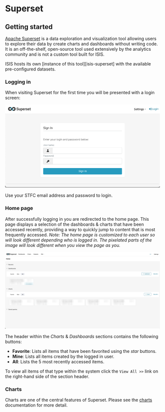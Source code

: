# Superset

<!-- Common links -->
[apache-superset]: https://superset.apache.org/ "Apache Superset"

## Getting started

[Apache Superset][apache-superset] is a data exploration and visualization tool
allowing users to explore their data by create charts and dashboards without writing code.
It is an off-the-shelf, open-source tool used extensively by the analytics community
and is not a custom tool built for ISIS.

ISIS hosts its own [instance of this tool][isis-superset] with the available
pre-configured datasets.

### Logging in

When visiting Superset for the first time you will
be presented with a login screen:

![Superset login screen](../assets/images/superset/isis-superset-login-screen.png)

Use your STFC email address and password to login.

### Home page

After successfully logging in you are redirected to the home page. This page
displays a selection of the dashboards & charts that have been accessed recently,
providing a way to quickly jump to content that is most frequently accessed.
*Note: The home page is customized to each user so will look different depending*
*who is logged in. The pixelated parts of the image will look different when you*
*view the page as you.*

![Superset home page](../assets/images/superset/isis-superset-example-home-page.png)

The header within the *Charts* & *Dashboards* sections contains the following
buttons:

- **Favorite**: Lists all items that have been favorited using the *star* buttons.
- **Mine**: Lists all items created by the logged in user.
- **All**: Lists the 5 most recently accessed items.

To view all items of that type within the system click the `View All >>` link
on the right-hand side of the section header.

### Charts

Charts are one of the central features of Superset.
Please see the [charts](./charts.md) documentation for more detail.
